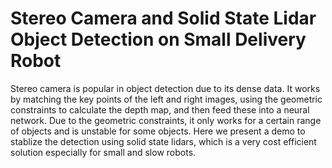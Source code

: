 # Stereo Camera and Solid State Lidar Object Detection on Small Delivery Robot 

Stereo camera is popular in object detection due to its dense data. It works by matching the key points of the left and right images, using the geometric constraints to calculate the depth map, and then feed these into a neural network. Due to the geometric constraints, it only works for a certain range of objects and is unstable for some objects. Here we present a demo to stablize the detection using solid state lidars, which is a very cost efficient solution especially for small and slow robots. 